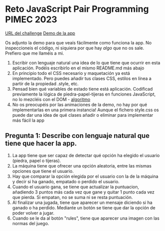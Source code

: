# Reto JavaScript Pair Programming PIMEC 2023

[URL del challenge](https://www.frontendmentor.io/challenges/rock-paper-scissors-game-pTgwgvgH)
[Demo de la app](https://yasertarek.github.io/rock-paper-scissors//)

Os adjunto la demo para que veaís fácilmente como funciona la app. No inspeccioneis el código, ni siquiera por que hay _algo_ que no os sale. Prefiero que me llaméis a mi.

1. Escribir con lenguaje natural una idea de lo que tiene que ocurrir en esta aplicación. Podéis escribirlo en el mismo README.md más abajo
2. En principio todo el CSS necesario y maquetación ya está implementado. Pero puedes añadir tus clases CSS, estilos en línea a partir de la propiedad .style, etc.
3. Pensad bien qué variables de estado tiene está aplicación. Codificad previamente la lógica de piedra-papel-tijeras en funciones JavaScript, no lo mezcléis con el DOM - [algoritmo](https://www.codewars.com/kata/5672a98bdbdd995fad00000f)
4. No os preocupéis por las animaciones de la demo, no hay por qué implementarlas en una primera instancia! Aunque el fichero style.css os puede dar una idea de qué clases añadir o eliminar para implementar más fácil la app

## Pregunta 1: Describe con lenguaje natural que tiene que hacer la app.

1. La app tiene que ser capaz de detectar qué opción ha elegido el usuario (piedra, papel o tijeras).
2. La máquina tiene que ofrecer una opción aleatoria, entre las mismas opciones que tiene el usuario.
3. Hay que comparar la opción elegida por el usuario con la de la máquina y decir si ha ganado, empatado o perdido el usuario.
4. Cuando el usuario gana, se tiene que actualizar la puntuacion, añadiendo 3 puntos más cada vez que gane y quitar 1 punto cada vez que pierda. Si empatan, no se suma ni se resta puntuación.
5. Al finalizar una jugada, tiene que aparecer un mensaje diciendo si ha ganado o ha perdido. Mediante un botón se tiene que dar la opción de poder volver a jugar.
6. Cuando se le da al botón "rules", tiene que aparecer una imagen con las normas del juego.